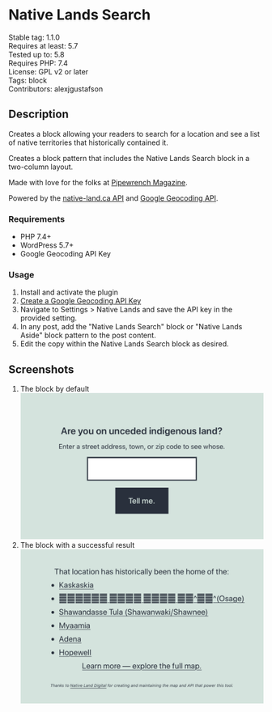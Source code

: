 # Native Lands Search

Stable tag: 1.1.0  
Requires at least: 5.7  
Tested up to: 5.8  
Requires PHP: 7.4  
License: GPL v2 or later  
Tags: block  
Contributors: alexjgustafson  


## Description

Creates a block allowing your readers to search for a location and see a list of native territories that historically contained it.

Creates a block pattern that includes the Native Lands Search block in a two-column layout.

Made with love for the folks at [Pipewrench Magazine](https://pipewrenchmag.com).

Powered by the [native-land.ca API](https://native-land.ca/resources/api-docs/) and [Google Geocoding API](https://developers.google.com/maps/documentation/geocoding/overview).

### Requirements
* PHP 7.4+
* WordPress 5.7+
* Google Geocoding API Key

### Usage

1. Install and activate the plugin
2. [Create a Google Geocoding API Key](https://developers.google.com/maps/documentation/geocoding/get-api-key)
3. Navigate to Settings > Native Lands and save the API key in the provided setting.
4. In any post, add the "Native Lands Search" block or "Native Lands Aside" block pattern to the post content.
5. Edit the copy within the Native Lands Search block as desired.

## Screenshots
1. The block by default ![The block by default](.wordpress-org/screenshot-1.png)
2. The block with a successful result ![The block with a successful result](.wordpress-org/screenshot-2.png)